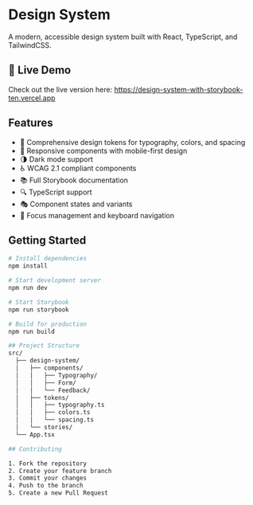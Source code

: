 # Design System
A modern, accessible design system built with React, TypeScript, and TailwindCSS.

## 🚀 Live Demo

Check out the live version here: https://design-system-with-storybook-ten.vercel.app

## Features
- 🎨 Comprehensive design tokens for typography, colors, and spacing  
- 📱 Responsive components with mobile-first design  
- 🌗 Dark mode support  
- ♿️ WCAG 2.1 compliant components  
- 📚 Full Storybook documentation  
- 🔍 TypeScript support  
- 🎭 Component states and variants  
- 🎯 Focus management and keyboard navigation  

## Getting Started

```bash
# Install dependencies
npm install

# Start development server
npm run dev

# Start Storybook
npm run storybook

# Build for production
npm run build

## Project Structure
src/
  ├── design-system/
  │   ├── components/
  │   │   ├── Typography/
  │   │   ├── Form/
  │   │   └── Feedback/
  │   ├── tokens/
  │   │   ├── typography.ts
  │   │   ├── colors.ts
  │   │   └── spacing.ts
  │   └── stories/
  └── App.tsx

## Contributing

1. Fork the repository
2. Create your feature branch
3. Commit your changes
4. Push to the branch
5. Create a new Pull Request


